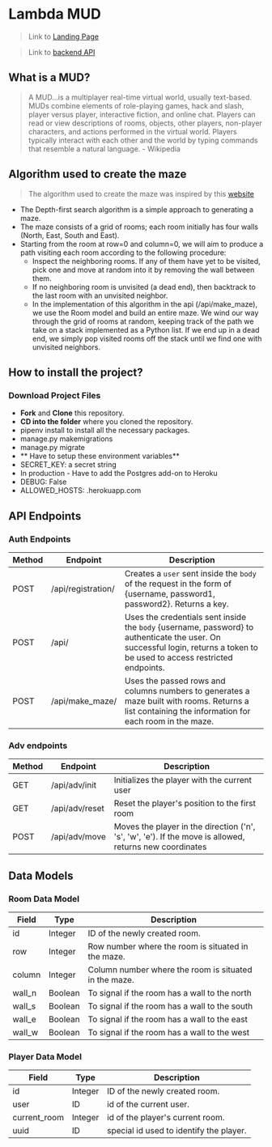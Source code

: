 ﻿# Lambda MUD

> Link to [Landing Page]()

> Link to [backend API](https://lambdamud-be.herokuapp.com/admin/)

## What is a MUD?

> A MUD...is a multiplayer real-time virtual world, usually text-based. MUDs combine elements of role-playing games, hack and slash, player versus player, interactive fiction, and online chat. Players can read or view descriptions of rooms, objects, other players, non-player characters, and actions performed in the virtual world. Players typically interact with each other and the world by typing commands that resemble a natural language. - Wikipedia

## Algorithm used to create the maze

> The algorithm used to create the maze was inspired by this [website](https://scipython.com/blog/making-a-maze/)

- The Depth-first search algorithm is a simple approach to generating a maze.
- The maze consists of a grid of rooms; each room initially has four walls (North, East, South and East).
- Starting from the room at row=0 and column=0, we will aim to produce a path visiting each room according to the following procedure:
  - Inspect the neighboring rooms. If any of them have yet to be visited, pick one and move at random into it by removing the wall between them.
  - If no neighboring room is unvisited (a dead end), then backtrack to the last room with an unvisited neighbor.
  - In the implementation of this algorithm in the api (/api/make_maze), we use the Room model and build an entire maze. We wind our way through the grid of rooms at random, keeping track of the path we take on a stack implemented as a Python list. If we end up in a dead end, we simply pop visited rooms off the stack until we find one with unvisited neighbors.

## How to install the project?

### Download Project Files

- **Fork** and **Clone** this repository.
- **CD into the folder** where you cloned the repository.
- pipenv install to install all the necessary packages.
- manage.py makemigrations
- manage.py migrate
- ** Have to setup these environment variables**
- SECRET_KEY: a secret string
- In production - Have to add the Postgres add-on to Heroku
- DEBUG: False
- ALLOWED_HOSTS: .herokuapp.com

## API Endpoints

### Auth Endpoints

| Method | Endpoint           | Description                                                                                                                                                                |
| ------ | ------------------ | -------------------------------------------------------------------------------------------------------------------------------------------------------------------------- |
| POST   | /api/registration/ | Creates a `user` sent inside the `body` of the request in the form of {username, password1, password2}. Returns a key.                                                     |
| POST   | /api/              | Uses the credentials sent inside the `body` {username, password} to authenticate the user. On successful login, returns a token to be used to access restricted endpoints. |
| POST   | /api/make_maze/    | Uses the passed rows and columns numbers to generates a maze built with rooms. Returns a list containing the information for each room in the maze.                        |

### Adv endpoints

| Method | Endpoint       | Description                                                                                             |
| ------ | -------------- | ------------------------------------------------------------------------------------------------------- |
| GET    | /api/adv/init  | Initializes the player with the current user                                                            |
| GET    | /api/adv/reset | Reset the player's position to the first room                                                           |
| POST   | /api/adv/move  | Moves the player in the direction ('n', 's', 'w', 'e'). If the move is allowed, returns new coordinates |

## Data Models

### Room Data Model

| Field  | Type    | Description                                           |
| ------ | ------- | ----------------------------------------------------- |
| id     | Integer | ID of the newly created room.                         |
| row    | Integer | Row number where the room is situated in the maze.    |
| column | Integer | Column number where the room is situated in the maze. |
| wall_n | Boolean | To signal if the room has a wall to the north         |
| wall_s | Boolean | To signal if the room has a wall to the south         |
| wall_e | Boolean | To signal if the room has a wall to the east          |
| wall_w | Boolean | To signal if the room has a wall to the west          |

### Player Data Model

| Field        | Type    | Description                             |
| ------------ | ------- | --------------------------------------- |
| id           | Integer | ID of the newly created room.           |
| user         | ID      | id of the current user.                 |
| current_room | Integer | id of the player's current room.        |
| uuid         | ID      | special id used to identify the player. |
